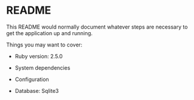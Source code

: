 # README

This README would normally document whatever steps are necessary to get the
application up and running.

Things you may want to cover:

* Ruby version: 2.5.0

* System dependencies

* Configuration

* Database: Sqlite3

